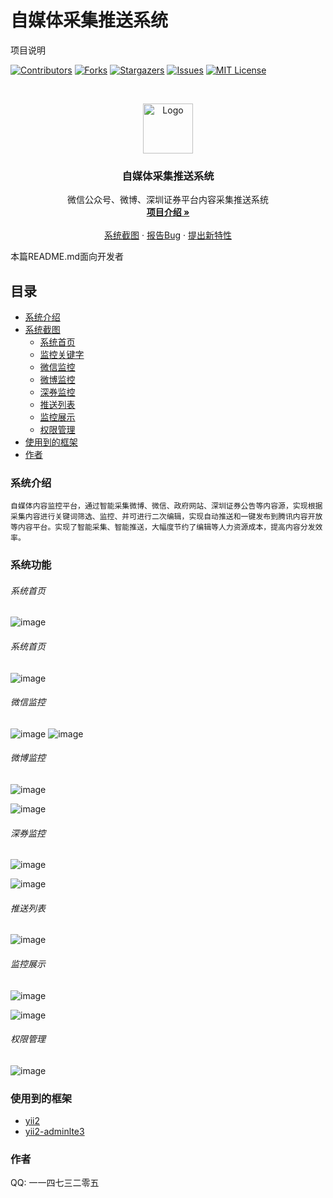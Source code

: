 
# 自媒体采集推送系统

项目说明

<!-- PROJECT SHIELDS -->

[![Contributors][contributors-shield]][contributors-url]
[![Forks][forks-shield]][forks-url]
[![Stargazers][stars-shield]][stars-url]
[![Issues][issues-shield]][issues-url]
[![MIT License][license-shield]][license-url]


<!-- PROJECT LOGO -->
<br />

<p align="center">
  <a href="https://github.com/fuchuangxin/media">
    <img src="images/logo.png" alt="Logo" width="80" height="80">
  </a>

  <h3 align="center">自媒体采集推送系统</h3>
  <p align="center">
     微信公众号、微博、深圳证券平台内容采集推送系统
    <br />
    <a href="https://github.com/fuchuangxin/media"><strong>项目介绍 »</strong></a>
    <br />
    <br />
    <a href="https://github.com/fuchuangxin/media">系统截图</a>
    ·
    <a href="https://github.com/fuchuangxin/mediae/issues">报告Bug</a>
    ·
    <a href="https://github.com/fuchuangxin/media/issues">提出新特性</a>
  </p>

</p>


 本篇README.md面向开发者
 
## 目录
- [系统介绍](#系统介绍)
- [系统截图](#系统截图)
  - [系统首页](#系统首页)
  - [监控关键字](#监控关键字)
  - [微信监控](#微信监控)
  - [微博监控](#微博监控)
  - [深券监控](#深券监控)
  - [推送列表](#推送列表)
  - [监控展示](#监控展示)  
  - [权限管理](#权限管理)
- [使用到的框架](#使用到的框架)
- [作者](#作者)


### 系统介绍
    自媒体内容监控平台，通过智能采集微博、微信、政府网站、深圳证券公告等内容源，实现根据采集内容进行关键词筛选、监控、并可进行二次编辑，实现自动推送和一键发布到腾讯内容开放等内容平台。实现了智能采集、智能推送，大幅度节约了编辑等人力资源成本，提高内容分发效率。 

### 系统功能

###### 系统首页
![image](https://github.com/fuchuangxin/media/blob/main/images/index.png)

###### 系统首页
![image](https://github.com/fuchuangxin/media/blob/main/images/keywords.png)

###### 微信监控
![image](https://github.com/fuchuangxin/media/blob/main/images/wechat.png)
![image](https://github.com/fuchuangxin/media/blob/main/images/parse.png)

###### 微博监控
![image](https://github.com/fuchuangxin/media/blob/main/images/weibo.png)

![image](https://github.com/fuchuangxin/media/blob/main/images/weibo_list.png)

###### 深券监控
![image](https://github.com/fuchuangxin/media/blob/main/images/szse.png)

![image](https://github.com/fuchuangxin/media/blob/main/images/szse_list.png)

###### 推送列表
![image](https://github.com/fuchuangxin/media/blob/main/images/push_list.png)

###### 监控展示
![image](https://github.com/fuchuangxin/media/blob/main/images/mobile_list.jpg)


![image](https://github.com/fuchuangxin/media/blob/main/images/mobile_detail.jpg)


###### 权限管理
![image](https://github.com/fuchuangxin/media/blob/main/images/privileges.png)



### 使用到的框架

- [yii2](https://github.com/yiisoft/yii2)
- [yii2-adminlte3](https://github.com/ishizune/yii2-adminlte3)



### 作者
  QQ: 一一四七三二零五
  
<!-- links -->
[your-project-path]:fuchuangxin/media
[contributors-shield]: https://img.shields.io/github/contributors/fuchuangxin/media.svg?style=flat-square
[contributors-url]: https://github.com/fuchuangxin/media/graphs/contributors
[forks-shield]: https://img.shields.io/github/forks/fuchuangxin/media.svg?style=flat-square
[forks-url]: https://github.com/fuchuangxin/media/network/members
[stars-shield]: https://img.shields.io/github/stars/fuchuangxin/media.svg?style=flat-square
[stars-url]: https://github.com/fuchuangxin/media/stargazers
[issues-shield]: https://img.shields.io/github/issues/fuchuangxin/media.svg?style=flat-square
[issues-url]: https://img.shields.io/github/issues/fuchuangxin/media.svg
[license-shield]: https://img.shields.io/github/license/fuchuangxin/media.svg?style=flat-square
[license-url]: https://github.com/fuchuangxin/media/blob/master/LICENSE.txt
[linkedin-shield]: https://img.shields.io/badge/-LinkedIn-black.svg?style=flat-square&logo=linkedin&colorB=555

